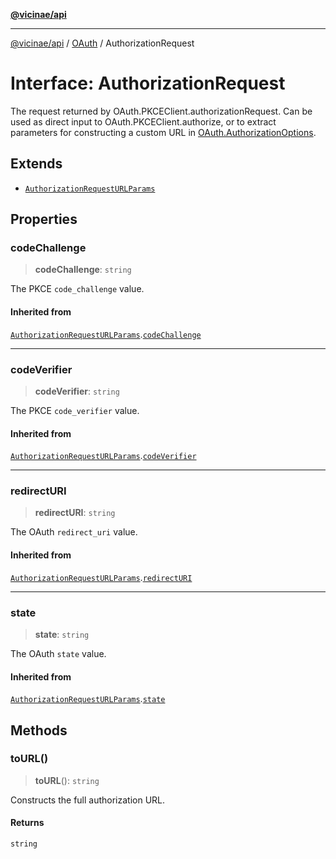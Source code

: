 [**@vicinae/api**](../../../../README.md)

***

[@vicinae/api](../../../../README.md) / [OAuth](../README.md) / AuthorizationRequest

# Interface: AuthorizationRequest

The request returned by OAuth.PKCEClient.authorizationRequest.
Can be used as direct input to OAuth.PKCEClient.authorize, or
to extract parameters for constructing a custom URL in [OAuth.AuthorizationOptions](AuthorizationOptions.md).

## Extends

- [`AuthorizationRequestURLParams`](AuthorizationRequestURLParams.md)

## Properties

### codeChallenge

> **codeChallenge**: `string`

The PKCE `code_challenge` value.

#### Inherited from

[`AuthorizationRequestURLParams`](AuthorizationRequestURLParams.md).[`codeChallenge`](AuthorizationRequestURLParams.md#codechallenge)

***

### codeVerifier

> **codeVerifier**: `string`

The PKCE `code_verifier` value.

#### Inherited from

[`AuthorizationRequestURLParams`](AuthorizationRequestURLParams.md).[`codeVerifier`](AuthorizationRequestURLParams.md#codeverifier)

***

### redirectURI

> **redirectURI**: `string`

The OAuth `redirect_uri` value.

#### Inherited from

[`AuthorizationRequestURLParams`](AuthorizationRequestURLParams.md).[`redirectURI`](AuthorizationRequestURLParams.md#redirecturi)

***

### state

> **state**: `string`

The OAuth `state` value.

#### Inherited from

[`AuthorizationRequestURLParams`](AuthorizationRequestURLParams.md).[`state`](AuthorizationRequestURLParams.md#state)

## Methods

### toURL()

> **toURL**(): `string`

Constructs the full authorization URL.

#### Returns

`string`
